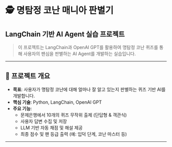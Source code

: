 # 🕵️ 명탐정 코난 매니아 판별기

## LangChain 기반 AI Agent 실습 프로젝트

> 이 프로젝트는 LangChain과 OpenAI GPT를 활용하여 명탐정 코난 퀴즈를 통해 사용자의 팬심을 판별하는 AI Agent를 개발하는 실습입니다.

---

## 📁 프로젝트 개요

- **목표**: 사용자가 명탐정 코난에 대해 얼마나 잘 알고 있는지 판별하는 퀴즈 기반 AI를 개발합니다.
- **핵심 기술**: Python, LangChain, OpenAI GPT
- **주요 기능**:
  - 문제은행에서 10개의 퀴즈 무작위 출제 (단답형 & 객관식)
  - 사용자 답변 수집 및 저장
  - LLM 기반 자동 채점 및 해설 제공
  - 최종 점수 및 팬 등급 출력 (예: 입덕 단계, 코난 마스터 등)

---
